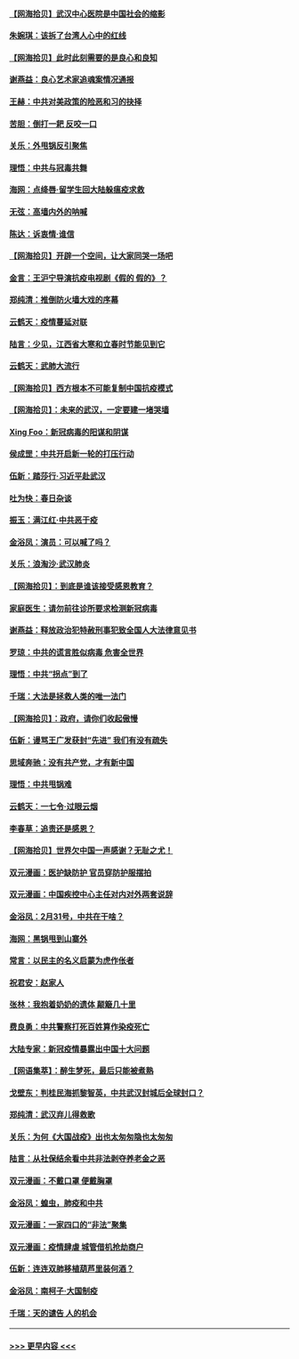 #### [【网海拾贝】武汉中心医院是中国社会的缩影](../pages/nsc993/n11946574.md?t=03180431) 
#### [朱婉琪：该拆了台湾人心中的红线](../pages/nsc993/n11946959.md?t=03180431) 
#### [【网海拾贝】此时此刻需要的是良心和良知](../pages/nsc993/n11945471.md?t=03180431) 
#### [谢燕益：良心艺术家追魂案情况通报](../pages/nsc993/n11945327.md?t=03180431) 
#### [王赫：中共对美政策的险恶和习的抉择](../pages/nsc993/n11944942.md?t=03180431) 
#### [苦胆：倒打一耙 反咬一口](../pages/nsc993/n11944542.md?t=03180431) 
#### [关乐：外甩锅反引聚焦](../pages/nsc993/n11944211.md?t=03180431) 
#### [理悟：中共与冠毒共舞](../pages/nsc993/n11944197.md?t=03180431) 
#### [海网：点绛唇‧留学生回大陆躲瘟疫求救](../pages/nsc993/n11944043.md?t=03180431) 
#### [无弦：高墙内外的呐喊](../pages/nsc993/n11943684.md?t=03180431) 
#### [陈达：诉衷情·谁信](../pages/nsc993/n11942899.md?t=03180431) 
#### [【网海拾贝】开辟一个空间，让大家同哭一场吧](../pages/nsc993/n11942165.md?t=03180431) 
#### [金言：王沪宁导演抗疫电视剧《假的 假的》？](../pages/nsc993/n11941510.md?t=03180431) 
#### [郑纯清：推倒防火墙大戏的序幕](../pages/nsc993/n11940838.md?t=03180431) 
#### [云鹤天：疫情蔓延对联](../pages/nsc993/n11940579.md?t=03180431) 
#### [陆言：少见，江西省大寒和立春时节能见到它](../pages/nsc993/n11939983.md?t=03180431) 
#### [云鹤天：武肺大流行](../pages/nsc993/n11939902.md?t=03180431) 
#### [【网海拾贝】西方根本不可能复制中国抗疫模式](../pages/nsc993/n11939725.md?t=03180431) 
#### [【网海拾贝】：未来的武汉，一定要建一堵哭墙](../pages/nsc993/n11938684.md?t=03180431) 
#### [Xing Foo：新冠病毒的阳谋和阴谋](../pages/nsc993/n11936086.md?t=03180431) 
#### [侯成罡：中共开启新一轮的打压行动](../pages/nsc993/n11935730.md?t=03180431) 
#### [伍新：踏莎行‧习近平赴武汉](../pages/nsc993/n11935157.md?t=03180431) 
#### [吐为快：春日杂谈](../pages/nsc993/n11934776.md?t=03180431) 
#### [振玉：满江红‧中共恶于疫](../pages/nsc993/n11934647.md?t=03180431) 
#### [金浴凤：演员：可以喊了吗？](../pages/nsc993/n11934602.md?t=03180431) 
#### [关乐：浪淘沙·武汉肺炎](../pages/nsc993/n11931792.md?t=03180431) 
#### [【网海拾贝】：到底是谁该接受感恩教育？](../pages/nsc993/n11931552.md?t=03180431) 
#### [家庭医生：请勿前往诊所要求检测新冠病毒](../pages/nsc993/n11929190.md?t=03180431) 
#### [谢燕益：释放政治犯特赦刑事犯致全国人大法律意见书](../pages/nsc993/n11928978.md?t=03180431) 
#### [罗琼：中共的谎言胜似病毒 危害全世界](../pages/nsc993/n11922636.md?t=03180431) 
#### [理悟：中共“拐点”到了](../pages/nsc993/n11928496.md?t=03180431) 
#### [千瑞：大法是拯救人类的唯一法门](../pages/nsc993/n11927637.md?t=03180431) 
#### [【网海拾贝】：政府，请你们收起傲慢](../pages/nsc993/n11926932.md?t=03180431) 
#### [伍新：谩骂王广发获封“先进” 我们有没有疏失](../pages/nsc993/n11926101.md?t=03180431) 
#### [思域奔驰：没有共产党，才有新中国](../pages/nsc993/n11926058.md?t=03180431) 
#### [理悟：中共甩锅难](../pages/nsc993/n11925355.md?t=03180431) 
#### [云鹤天：一七令·过眼云烟](../pages/nsc993/n11925284.md?t=03180431) 
#### [李春草：追责还是感恩？](../pages/nsc993/n11925274.md?t=03180431) 
#### [【网海拾贝】世界欠中国一声感谢？无耻之尤！](../pages/nsc993/n11925239.md?t=03180431) 
#### [双元漫画：医护缺防护 官员穿防护服摆拍](../pages/nsc993/n11923899.md?t=03180431) 
#### [双元漫画：中国疾控中心主任对内对外两套说辞](../pages/nsc993/n11921994.md?t=03180431) 
#### [金浴凤：2月31号，中共在干啥？](../pages/nsc993/n11922706.md?t=03180431) 
#### [海网：黑锅甩到山寨外](../pages/nsc993/n11922688.md?t=03180431) 
#### [常言：以民主的名义启蒙为虎作伥者](../pages/nsc993/n11922217.md?t=03180431) 
#### [祝君安：赵家人](../pages/nsc993/n11922209.md?t=03180431) 
#### [张林：我抱着奶奶的遗体 颠簸几十里](../pages/nsc993/n11920945.md?t=03180431) 
#### [费良勇：中共警察打死百姓算作染疫死亡](../pages/nsc993/n11919264.md?t=03180431) 
#### [大陆专家：新冠疫情暴露出中国十大问题](../pages/nsc993/n11919187.md?t=03180431) 
#### [【网语集萃】：醉生梦死，最后只能被煮熟](../pages/nsc993/n11918994.md?t=03180431) 
#### [戈壁东：判桂民海抓黎智英，中共武汉封城后全球封口？](../pages/nsc993/n11917982.md?t=03180431) 
#### [郑纯清：武汉弃儿得救歌](../pages/nsc993/n11917881.md?t=03180431) 
#### [关乐：为何《大国战疫》出也太匆匆隐也太匆匆](../pages/nsc993/n11917792.md?t=03180431) 
#### [陆言：从社保结余看中共非法剥夺养老金之恶](../pages/nsc993/n11917084.md?t=03180431) 
#### [双元漫画：不戴口罩 便戴胸罩](../pages/nsc993/n11916447.md?t=03180431) 
#### [金浴凤：蝗虫，肺疫和中共](../pages/nsc993/n11916904.md?t=03180431) 
#### [双元漫画：一家四口的“非法”聚集](../pages/nsc993/n11916378.md?t=03180431) 
#### [双元漫画：疫情肆虐 城管借机抢劫商户](../pages/nsc993/n11916310.md?t=03180431) 
#### [伍新：连连双肺移植葫芦里装何酒？](../pages/nsc993/n11913667.md?t=03180431) 
#### [金浴凤：南柯子·大国制疫](../pages/nsc993/n11913657.md?t=03180431) 
#### [千瑞：天的谴告  人的机会](../pages/nsc993/n11913309.md?t=03180431) 

----
#### [ >>> 更早内容 <<< ](../indexes/nsc993-earlier.md)
